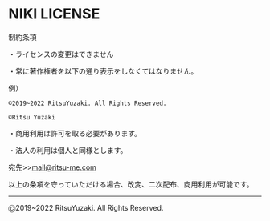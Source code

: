 # NIKI LICENSE
制約条項

・ライセンスの変更はできません

・常に著作権者を以下の通り表示をしなくてはなりません。

例）

`©2019~2022 RitsuYuzaki. All Rights Reserved.`

`©Ritsu Yuzaki`

・商用利用は許可を取る必要があります。

・法人の利用は個人と同様とします。

宛先>>[mail@ritsu-me.com](mailto:mail@ritsu-me.com)

以上の条項を守っていただける場合、改変、二次配布、商用利用が可能です。

---
🄫2019~2022 RitsuYuzaki. All Rights Reserved.